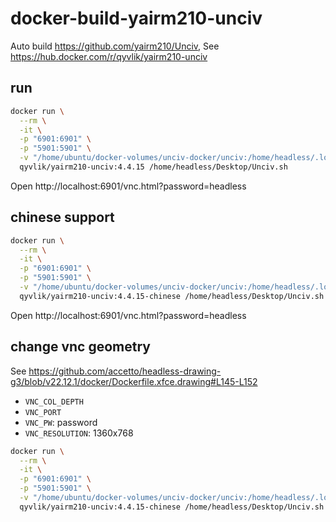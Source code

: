 # docker-build-yairm210-unciv

Auto build https://github.com/yairm210/Unciv, See https://hub.docker.com/r/qyvlik/yairm210-unciv

## run

```bash
docker run \
  --rm \
  -it \
  -p "6901:6901" \
  -p "5901:5901" \
  -v "/home/ubuntu/docker-volumes/unciv-docker/unciv:/home/headless/.local/share/Unciv" \
  qyvlik/yairm210-unciv:4.4.15 /home/headless/Desktop/Unciv.sh
```

Open http://localhost:6901/vnc.html?password=headless

## chinese support

```bash
docker run \
  --rm \
  -it \
  -p "6901:6901" \
  -p "5901:5901" \
  -v "/home/ubuntu/docker-volumes/unciv-docker/unciv:/home/headless/.local/share/Unciv" \
  qyvlik/yairm210-unciv:4.4.15-chinese /home/headless/Desktop/Unciv.sh 
```

Open http://localhost:6901/vnc.html?password=headless

## change vnc geometry

See https://github.com/accetto/headless-drawing-g3/blob/v22.12.1/docker/Dockerfile.xfce.drawing#L145-L152

- `VNC_COL_DEPTH`
- `VNC_PORT`
- `VNC_PW`: password
- `VNC_RESOLUTION`: 1360x768

```bash
docker run \
  --rm \
  -it \
  -p "6901:6901" \
  -p "5901:5901" \
  -v "/home/ubuntu/docker-volumes/unciv-docker/unciv:/home/headless/.local/share/Unciv" \
  qyvlik/yairm210-unciv:4.4.15-chinese /home/headless/Desktop/Unciv.sh 
```
